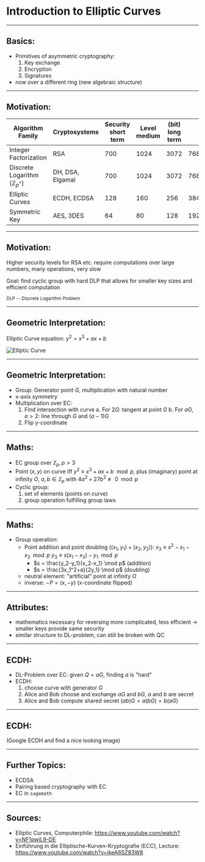 
# Introduction to Elliptic Curves

---

## Basics:
- Primitives of asymmetric cryptography:
    1. Key exchange
    2. Encryption
    3. Signatures
- now over a different ring (new algebraic structure)

---

## Motivation:

| Algorithm Family | Cryptosystems | Security <br> short term | Level <br> medium | (bit) <br> long term | <br>  | <br>  |
|--|--|--|--|--|--|--|
| Integer Factorization | RSA | 700 | 1024 | 3072 | 7680 | 15360 |
| Discrete Logarithm ($\mathbb{Z}_{p^*}$) | DH, DSA, Elgamal | 700 | 1024 | 3072 | 7680 | 15360 |
| Elliptic Curves | ECDH, ECDSA | 128 | 160 | 256 | 384 | 512 |
| Symmetric Key | AES, 3DES | 64 | 80 | 128 | 192 | 256 |

---

## Motivation:

Higher security levels for RSA etc. require computations over large numbers, many operations, very slow

Goal: find cyclic group with hard DLP that allows for smaller key sizes and efficient computation

<small>DLP -- Discrete Logarithm Problem</small>

---

## Geometric Interpretation:

Elliptic Curve equation: $y^2 = x^3 + ax + b$

![Elliptic Curve](https://c.m5w.de/uploads/e1e09d8b-db2c-4697-97f2-236190e83051.png)

---

## Geometric Interpretation:

- Group: Generator point $G$, multiplication with natural number
- x-axis symmetry
- Multiplication over EC:
    1. Find intersection with curve
        a. For $2G$: tangent at point $G$
        b. For $aG, a>2$: line through $G$ and $(a-1)G$
    2. Flip y-coordinate

---

## Maths:

- EC group over $\mathbb{Z}_p, p > 3$
- Point $(x, y)$ on curve iff $y^2 \equiv x^3 + ax + b \mod p$, plus (imaginary) point at infinity $O$, $a,b \in \mathbb{Z}_p$ with $4a^3 + 27b^2 \not\equiv 0 \mod p$
- Cyclic group:
    1. set of elements (points on curve)
    2. group operation fulfilling group laws

---

## Maths:

- Group operation:
    - Point addition and point doubling ($(x_1,y_1) + (x_2,y_2)$):
        $x_3 \equiv s^2 -x_1 -x_2 \mod p$
        $y_3 \equiv s (x_1 - x_3) -y_1 \mod p$
        - $s = \frac{y_2-y_1}{x_2-x_1} \mod p$ (addition)
        - $s = \frac{3x_1^2+a}{2y_1} \mod p$ (doubling)
    - neutral element: "artificial" point at infinity $O$
    - inverse: $-P = (x,-y)$ (x-coordinate flipped)

---

## Attributes:

- mathematics necessary for reversing more complicated, less efficient -> smaller keys provide same security
- similar structure to DL-problem, can still be broken with QC

---

## ECDH:

- DL-Problem over EC: given $Q = aG$, finding $a$ is "hard"
- ECDH:
    1. choose curve with generator $G$
    2. Alice and Bob choose and exchange $aG$ and $bG$, $a$ and $b$ are secret
    3. Alice and Bob compute shared secret $(ab)G = a(bG) = b(aG)$

---

## ECDH:

(Google ECDH and find a nice looking image)

---

## Further Topics:

- ECDSA
- Pairing based cryptography with EC
- EC in `sagemath`

---

## Sources:

- Elliptic Curves, Computerphile: https://www.youtube.com/watch?v=NF1pwjL9-DE
- Einführung in die Elliptische-Kurven-Kryptografie (ECC), Lecture: https://www.youtube.com/watch?v=ikeA6SZ83W8

